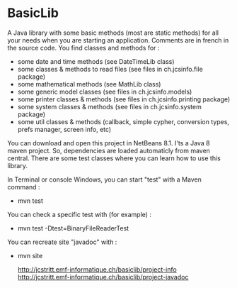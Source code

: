 # BasicLib
A Java library with some basic methods (most are static methods) for all your needs when you are starting an application. Comments are in french in the source code. You find classes and methods for :
- some date and time methods (see DateTimeLib class)
- some classes & methods to read files (see files in ch.jcsinfo.file package)
- some mathematical methods (see MathLib class)
- some generic model classes (see files in ch.jcsinfo.models)
- some printer classes & methods (see files in ch.jcsinfo.printing package)
- some system classes & methods (see files in ch.jcsinfo.system package)
- some util classes & methods (callback, simple cypher, conversion types, prefs manager, screen info, etc)

You can download and open this project in NetBeans 8.1. I'ts a Java 8 maven project. So, dependencies are loaded automaticly from maven central. There are some test classes where you can learn how to use this library.

In Terminal or console Windows, you can start "test" with a Maven command :
- mvn test
 
You can check a specific test with (for example) :
- mvn test -Dtest=BinaryFileReaderTest

You can recreate site "javadoc" with :
- mvn site

    http://jcstritt.emf-informatique.ch/basiclib/project-info<br>
    http://jcstritt.emf-informatique.ch/basiclib/project-javadoc

